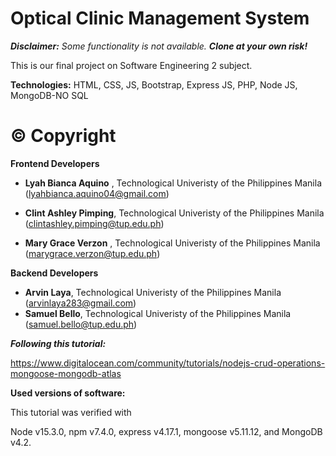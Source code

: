 # Optical Clinic Management System

***Disclaimer:** Some functionality is not available. **Clone at your own risk!***

This is our final project on Software Engineering 2 subject.

**Technologies:** HTML, CSS, JS, Bootstrap, Express JS, PHP, Node JS, MongoDB-NO SQL

# © Copyright
**Frontend Developers**

- **Lyah Bianca Aquino** , Technological Univeristy of the Philippines Manila (lyahbianca.aquino04@gmail.com)

- **Clint Ashley Pimping**, Technological Univeristy of the Philippines Manila (clintashley.pimping@tup.edu.ph)

- **Mary Grace Verzon** , Technological Univeristy of the Philippines Manila (marygrace.verzon@tup.edu.ph)


**Backend Developers**
- **Arvin Laya**, Technological Univeristy of the Philippines Manila (arvinlaya283@gmail.com)
- **Samuel Bello**, Technological Univeristy of the Philippines Manila (samuel.bello@tup.edu.ph)


***Following this tutorial:***

<https://www.digitalocean.com/community/tutorials/nodejs-crud-operations-mongoose-mongodb-atlas>


**Used versions of software:**

This tutorial was verified with 

Node v15.3.0, 
npm v7.4.0, 
express v4.17.1, 
mongoose v5.11.12, 
and MongoDB v4.2.
